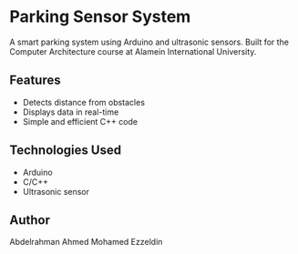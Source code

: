 # Parking Sensor System

A smart parking system using Arduino and ultrasonic sensors. Built for the Computer Architecture course at Alamein International University.

## Features
- Detects distance from obstacles
- Displays data in real-time
- Simple and efficient C++ code

## Technologies Used
- Arduino
- C/C++
- Ultrasonic sensor

## Author
Abdelrahman Ahmed Mohamed Ezzeldin
